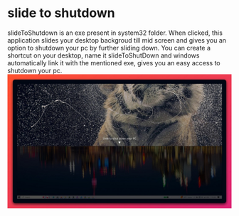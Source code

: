 # slide to shutdown
slideToShutdown is an exe present in system32 folder. When clicked, this application slides your desktop backgroud till mid screen and gives you an option to shutdown your pc by further sliding down. 
You can create a shortcut on your desktop, name it slideToShutDown and windows automatically link it with the mentioned exe, gives you an easy access to shutdown your pc.
![](./images/SlideToShutDown_LvEZdpdfzP.jpg)

